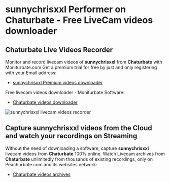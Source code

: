 # sunnychrisxxl Performer on Chaturbate - Free LiveCam videos downloader

## Chaturbate Live Videos Recorder

Monitor and record livecam videos of **sunnychrisxxl** from **Chaturbate** with Moniturbate.com
Get a premium trial for free by just and only registering with your Email address:
* [sunnychrisxxl Premium videos downloader](https://moniturbate.com/request-demo-licence-key.html)

Free livecam videos downloader - Moniturbate Software:
* [Chaturbate videos downloader](https://moniturbate.com/moniturbate-download-software.html)

![sunnychrisxxl livecam videos recorder](https://peachurnet.com/templates/moniturbate-software.png)


## Capture sunnychrisxxl videos from the Cloud and watch your recordings on Streaming

Without the need of downloading a software, capture **sunnychrisxxl** livecam videos from **Chaturbate** 100% online.
Watch Livecam archives from **Chaturbate** unlimitedly from thousands of existing recordings, only on Peachurbate.com and its websites network:
* [Chaturbate videos archives](https://peachurnet.com/)
